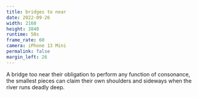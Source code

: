 ```yaml
---
title: bridges to near
date: 2022-09-26
width: 2160
height: 3840
runtime: 50s
frame_rate: 60
camera: iPhone 13 Mini
permalink: false
margin_left: 26
---
```

A bridge too near their obligation to perform any function of consonance, the smallest pieces can claim their own shoulders and sideways when the river runs deadly deep.

